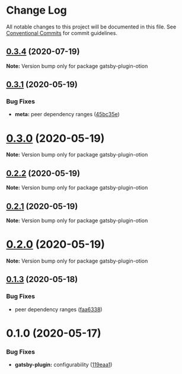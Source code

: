 # Change Log

All notable changes to this project will be documented in this file.
See [Conventional Commits](https://conventionalcommits.org) for commit guidelines.

## [0.3.4](https://github.com/kripod/otion/compare/v0.3.3...v0.3.4) (2020-07-19)

**Note:** Version bump only for package gatsby-plugin-otion

## [0.3.1](https://github.com/kripod/otion/compare/v0.3.0...v0.3.1) (2020-05-19)

### Bug Fixes

- **meta:** peer dependency ranges ([45bc35e](https://github.com/kripod/otion/commit/45bc35ec1c7de4334241e862d9f3493566073a57))

# [0.3.0](https://github.com/kripod/otion/compare/v0.2.5...v0.3.0) (2020-05-19)

**Note:** Version bump only for package gatsby-plugin-otion

## [0.2.2](https://github.com/kripod/otion/compare/v0.2.1...v0.2.2) (2020-05-19)

**Note:** Version bump only for package gatsby-plugin-otion

## [0.2.1](https://github.com/kripod/otion/compare/v0.2.0...v0.2.1) (2020-05-19)

**Note:** Version bump only for package gatsby-plugin-otion

# [0.2.0](https://github.com/kripod/otion/compare/v0.1.3...v0.2.0) (2020-05-19)

**Note:** Version bump only for package gatsby-plugin-otion

## [0.1.3](https://github.com/kripod/otion/compare/v0.1.2...v0.1.3) (2020-05-18)

### Bug Fixes

- peer dependency ranges ([faa6338](https://github.com/kripod/otion/commit/faa6338344d6ffec9983e02bdaba363233ff12a0))

# 0.1.0 (2020-05-17)

### Bug Fixes

- **gatsby-plugin:** configurability ([119eaa1](https://github.com/kripod/otion/commit/119eaa11db54fa1cafda59e0c2e58fe7cc4e3215))

